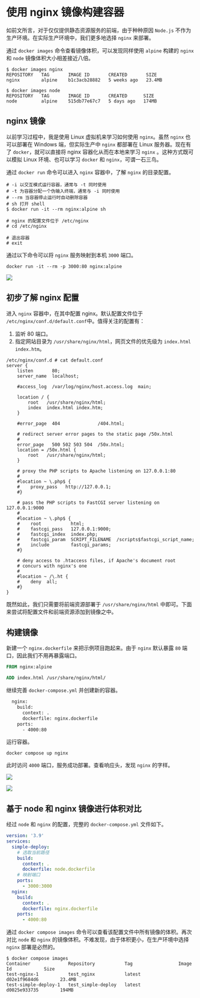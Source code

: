 # 使用 nginx 镜像构建容器

如前文所言，对于仅仅提供静态资源服务的前端，由于种种原因 `Node.js` 不作为生产环境。在实际生产环境中，我们更多地选择 `nginx` 来部署。

通过 `docker images` 命令查看镜像体积，可以发现同样使用 `alpine` 构建的 `nginx` 和 `node` 镜像体积大小相差接近八倍。

```shell
$ docker images nginx
REPOSITORY   TAG       IMAGE ID       CREATED       SIZE
nginx        alpine    b1c3acb28882   5 weeks ago   23.4MB
```

```shell
$ docker images node
REPOSITORY   TAG       IMAGE ID       CREATED      SIZE
node         alpine    515db77e67c7   5 days ago   174MB
```

## nginx 镜像

以前学习过程中，我是使用 Linux 虚拟机来学习如何使用 `nginx`。虽然 `nginx` 也可以部署在 Windows 端，但实际生产中 `nginx` 都部署在 Linux 服务器。现在有了 `docker`，就可以直接将 nginx 容器化从而在本地来学习 `nginx` 。这种方式既可以模拟 Linux 环境、也可以学习 `docker` 和 `nginx`，可谓一石三鸟。

通过 `docker run` 命令可以进入 `nginx` 容器中，了解 `nginx` 的目录配置。

```shell
# -i 以交互模式运行容器，通常与 -t 同时使用
# -t 为容器分配一个伪输入终端，通常与 -i 同时使用
# --rm 当容器停止运行时自动删除容器
# sh 打开 shell
$ docker run -it --rm nginx:alpine sh

# nginx 的配置文件位于 /etc/nginx
# cd /etc/nginx

# 退出容器
# exit
```

通过以下命令可以将 `nginx` 服务映射到本机 `3000` 端口。

```shell
docker run -it --rm -p 3000:80 nginx:alpine
```

![](/images/2022-06-22_11-09-04.png)

## 初步了解 nginx 配置

进入 `nginx` 容器中，在其中配置 nginx。默认配置文件位于 `/etc/nginx/conf.d/default.conf`中。值得关注的配置有：

1. 监听 80 端口。
2. 指定网站目录为 `/usr/share/nginx/html`，网页文件的优先级为 `index.html index.htm`。

```shell
/etc/nginx/conf.d # cat default.conf
server {
    listen       80;
    server_name  localhost;

    #access_log  /var/log/nginx/host.access.log  main;

    location / {
        root   /usr/share/nginx/html;
        index  index.html index.htm;
    }

    #error_page  404              /404.html;

    # redirect server error pages to the static page /50x.html
    #
    error_page   500 502 503 504  /50x.html;
    location = /50x.html {
        root   /usr/share/nginx/html;
    }

    # proxy the PHP scripts to Apache listening on 127.0.0.1:80
    #
    #location ~ \.php$ {
    #    proxy_pass   http://127.0.0.1;
    #}

    # pass the PHP scripts to FastCGI server listening on 127.0.0.1:9000
    #
    #location ~ \.php$ {
    #    root           html;
    #    fastcgi_pass   127.0.0.1:9000;
    #    fastcgi_index  index.php;
    #    fastcgi_param  SCRIPT_FILENAME  /scripts$fastcgi_script_name;
    #    include        fastcgi_params;
    #}

    # deny access to .htaccess files, if Apache's document root
    # concurs with nginx's one
    #
    #location ~ /\.ht {
    #    deny  all;
    #}
}
```

既然如此，我们只需要将前端资源部署于 `/usr/share/nginx/html` 中即可。下面来尝试将配置文件和前端资源添加到镜像之中。

## 构建镜像

新建一个 `nginx.dockerfile` 来把示例项目跑起来。由于 `nginx` 默认暴露 `80` 端口，因此我们不用再暴露端口。

```dockerfile
FROM nginx:alpine

ADD index.html /usr/share/nginx/html/
```

继续完善 `docker-compose.yml` 并创建新的容器。

```dockerfile
  nginx:
    build:
      context: .
      dockerfile: nginx.dockerfile
    ports:
      - 4000:80
```

运行容器。

```shell
docker compose up nginx
```

此时访问 `4000` 端口，服务成功部署。查看响应头，发现 `nginx` 的字样。

![](/images/2022-06-22_11-21-47.png)

![](/images/2022-06-22_11-21-55.png)

## 基于 node 和 nginx 镜像进行体积对比

经过 `node` 和 `nginx` 的配置，完整的 `docker-compose.yml` 文件如下。

```yml
version: '3.9'
services:
  simple-deploy:
    # 选取当前路径
    build:
      context: .
      dockerfile: node.dockerfile
    # 映射端口
    ports:
      - 3000:3000
  nginx:
    build:
      context: .
      dockerfile: nginx.dockerfile
    ports:
      - 4000:80
```

通过 `docker compose images` 命令可以查看该配置文件中所有镜像的体积。再次对比 `node` 和 `nginx` 的镜像体积。不难发现，由于体积更小，在生产环境中选择 `nginx` 部署是必然的。

```shell
$ docker compose images
Container              Repository           Tag                 Image Id            Size
test-nginx-1           test_nginx           latest              d02e1f9684d6        23.4MB
test-simple-deploy-1   test_simple-deploy   latest              d0025e933735        194MB
```
